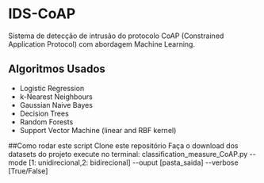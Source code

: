 # IDS-CoAP
Sistema de detecção de intrusão do protocolo CoAP (Constrained Application Protocol) com abordagem Machine Learning.

## Algoritmos Usados
* Logistic Regression
* k-Nearest Neighbours
* Gaussian Naive Bayes
* Decision Trees
* Random Forests
* Support Vector Machine (linear and RBF kernel)

##Como rodar este script
Clone este repositório
Faça o download dos datasets do projeto
execute no terminal: classification_measure_CoAP.py --mode [1: unidirecional,2: bidirecional] --ouput [pasta_saida] --verbose [True/False]

